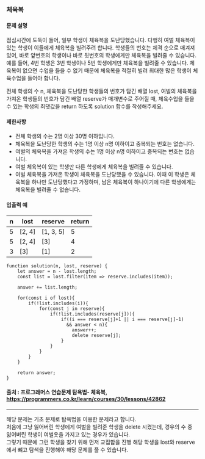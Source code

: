 ### 체육복

#### 문제 설명
점심시간에 도둑이 들어, 일부 학생이 체육복을 도난당했습니다. 다행히 여벌 체육복이 있는 학생이 이들에게 체육복을 빌려주려 합니다. 학생들의 번호는 체격 순으로 매겨져 있어, 바로 앞번호의 학생이나 바로 뒷번호의 학생에게만 체육복을 빌려줄 수 있습니다. 예를 들어, 4번 학생은 3번 학생이나 5번 학생에게만 체육복을 빌려줄 수 있습니다. 체육복이 없으면 수업을 들을 수 없기 때문에 체육복을 적절히 빌려 최대한 많은 학생이 체육수업을 들어야 합니다.

전체 학생의 수 n, 체육복을 도난당한 학생들의 번호가 담긴 배열 lost, 여벌의 체육복을 가져온 학생들의 번호가 담긴 배열 reserve가 매개변수로 주어질 때, 체육수업을 들을 수 있는 학생의 최댓값을 return 하도록 solution 함수를 작성해주세요.

#### 제한사항
- 전체 학생의 수는 2명 이상 30명 이하입니다.
- 체육복을 도난당한 학생의 수는 1명 이상 n명 이하이고 중복되는 번호는 없습니다.
- 여벌의 체육복을 가져온 학생의 수는 1명 이상 n명 이하이고 중복되는 번호는 없습니다.
- 여벌 체육복이 있는 학생만 다른 학생에게 체육복을 빌려줄 수 있습니다.
- 여벌 체육복을 가져온 학생이 체육복을 도난당했을 수 있습니다. 이때 이 학생은 체육복을 하나만 도난당했다고 가정하며, 남은 체육복이 하나이기에 다른 학생에게는 체육복을 빌려줄 수 없습니다.

#### 입출력 예
|n|lost|reserve|return|
|-|---|-----|-----|
|5|[2, 4]|[1, 3, 5]|5|
|5|[2, 4]|[3]|4|
|3|[3]|[1]|2|

```
function solution(n, lost, reserve) {
    let answer = n - lost.length;
    const list = lost.filter(item => reserve.includes(item));
    
    answer += list.length;
    
    for(const i of lost){
        if(!list.includes(i)){
            for(const j in reserve){
                if(!list.includes(reserve[j])){
                    if((i === reserve[j]+1 || i === reserve[j]-1)
                      && answer < n){
                        answer++;
                        delete reserve[j];
                    }
                }
            }
        }
    }
    
    return answer;
}
```

#### 출처 : 프로그래머스 연습문제 탐욕법- 체육복, https://programmers.co.kr/learn/courses/30/lessons/42862
------------------------------------------------------------------------------------------------------
해당 문제는 기초 문제로 탐욕법을 이용한 문제라고 합니다.<br>
처음에 그냥 잃어버린 학생에게 여벌을 빌려준 학생을 delete 시켰는데,  경우의 수 중 잃어버린 학생이 여벌옷을 가지고 있는 경우가 있습니다.<br>
그렇기 때문에 그런 학생을 찾기 위해 먼저 교집합을 진행 해당 학생을 lost와 reserve에서 뺴고 탐색을 진행해야 해당 문제를 풀 수 있습니다.
